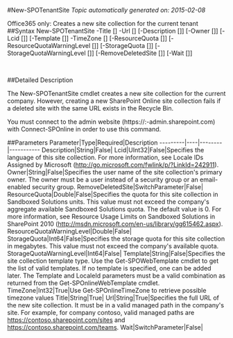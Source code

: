 #New-SPOTenantSite
*Topic automatically generated on: 2015-02-08*

Office365 only: Creates a new site collection for the current tenant
##Syntax
    New-SPOTenantSite -Title [<String>] -Url [<String>] [-Description [<String>]] [-Owner [<String>]] [-Lcid [<UInt32>]] [-Template [<String>]] -TimeZone [<Int32>] [-ResourceQuota [<Double>]] [-ResourceQuotaWarningLevel [<Double>]] [-StorageQuota [<Int64>]] [-StorageQuotaWarningLevel [<Int64>]] [-RemoveDeletedSite [<SwitchParameter>]] [-Wait [<SwitchParameter>]]

&nbsp;

##Detailed Description

The New-SPOTenantSite cmdlet creates a new site collection for the current company. However, creating a new SharePoint
Online site collection fails if a deleted site with the same URL exists in the Recycle Bin.

You must connect to the admin website (https://:<tenant>-admin.sharepoint.com) with Connect-SPOnline in order to use this command. 


##Parameters
Parameter|Type|Required|Description
---------|----|--------|-----------
Description|String|False|
Lcid|UInt32|False|Specifies the language of this site collection. For more information, see Locale IDs Assigned by Microsoft (http://go.microsoft.com/fwlink/p/?LinkId=242911).
Owner|String|False|Specifies the user name of the site collection's primary owner. The owner must be a user instead of a security
group or an email-enabled security group.
RemoveDeletedSite|SwitchParameter|False|
ResourceQuota|Double|False|Specifies the quota for this site collection in Sandboxed Solutions units. This value must not exceed the
company's aggregate available Sandboxed Solutions quota. The default value is 0. For more information, see
Resource Usage Limits on Sandboxed Solutions in SharePoint 2010 (http://msdn.microsoft.com/en-us/library/gg615462.aspx).
ResourceQuotaWarningLevel|Double|False|
StorageQuota|Int64|False|Specifies the storage quota for this site collection in megabytes. This value must not exceed the company's available quota.
StorageQuotaWarningLevel|Int64|False|
Template|String|False|Specifies the site collection template type. Use the Get-SPOWebTemplate cmdlet to get the list of valid
templates. If no template is specified, one can be added later. The Template and LocaleId parameters must be a
valid combination as returned from the Get-SPOnlineWebTemplate cmdlet.
TimeZone|Int32|True|Use Get-SPOnlineTimeZone to retrieve possible timezone values
Title|String|True|
Url|String|True|Specifies the full URL of the new site collection. It must be in a valid managed path in the company's site.
For example, for company contoso, valid managed paths are https://contoso.sharepoint.com/sites and
https://contoso.sharepoint.com/teams.
Wait|SwitchParameter|False|
